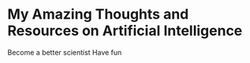 # My Amazing Thoughts and Resources on Artificial Intelligence

Become a better scientist
Have fun

